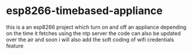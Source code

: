# esp8266-timebased-appliance
this is a an esp8266 project which turn on and off an appliance depending on the time it fetches using the ntp server  the code can also be updated over the air and soon i will also add the soft coding of wifi credentials feature 

